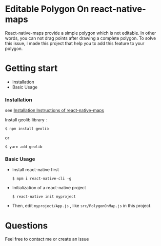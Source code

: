 # Editable Polygon On react-native-maps

<p>React-native-maps provide a simple polygon which is not editable. In other words, you can not drag points after drawing a complete polygon. To solve this issue, I made this project that help you to add this feature to your polygon.</p>

# Getting start
<ul>
<li>
Installation
</li>
<li>
Basic Usage
</li>
</ul>

### Installation
see [Installation Instructions of react-native-maps](https://github.com/react-native-community/react-native-maps/blob/master/docs/installation.md)

Install geolib library : 

`$ npm install geolib`

or

`$ yarn add geolib`

### Basic Usage
<ul>
<li>
Install react-native first

`$ npm i react-native-cli -g`
</li>

<li>
Initialization of a react-native project

`$ react-native init myproject`

</li>
<li>
Then, edit <code>myproject/App.js</code> , like <code>src/PolygonOnMap.js</code> in this project.
</li>
</ul>

# Questions

Feel free to contact me or create an issue
